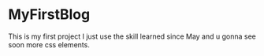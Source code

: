 # MyFirstBlog
This is my first project 
I just use the  skill  learned since May and u gonna see soon more css elements.
